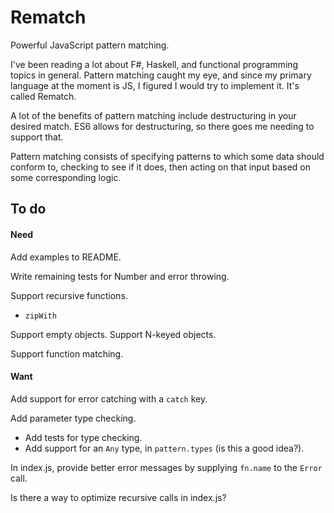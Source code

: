 # Rematch

Powerful JavaScript pattern matching.

I've been reading a lot about F#, Haskell, and functional programming topics in general.
Pattern matching caught my eye, and since my primary language at the moment is JS, I
figured I would try to implement it. It's called Rematch.

A lot of the benefits of pattern matching include destructuring in your desired match.
ES6 allows for destructuring, so there goes me needing to support that.

Pattern matching consists of specifying patterns to which some data should conform to,
checking to see if it does, then acting on that input based on some corresponding logic.

## To do

#### Need

Add examples to README.

Write remaining tests for Number and error throwing.

Support recursive functions.
- `zipWith`

Support empty objects.
Support N-keyed objects.

Support function matching.

#### Want

Add support for error catching with a `catch` key.

Add parameter type checking.
- Add tests for type checking.
- Add support for an `Any` type, in `pattern.types` (is this a good idea?).

In index.js, provide better error messages by supplying `fn.name` to the `Error` call.

Is there a way to optimize recursive calls in index.js?

